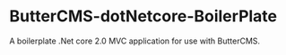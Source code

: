 # ButterCMS-dotNetcore-BoilerPlate
A boilerplate .Net core 2.0 MVC application for use with ButterCMS.
